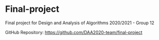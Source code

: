 # Final-project

Final project for Design and Analysis of Algorithms 2020/2021 - Group 12

GitHub Repository: https://github.com/DAA2020-team/final-project
